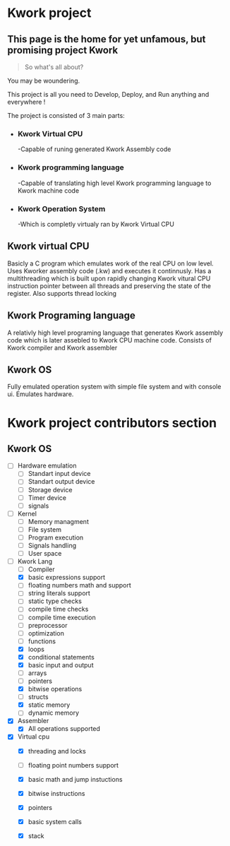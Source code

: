 # Kwork project
## This page is the home for yet unfamous, but promising project **Kwork**
>So what's all about?

You may be woundering.

This project is all you need to Develop, Deploy, and Run anything and everywhere !

The project is consisted of 3 main parts:
- ### Kwork Virtual CPU
  -Capable of runing generated Kwork Assembly code
- ### Kwork programming language
  -Capable of translating high level Kwork programming language to Kwork machine code
- ### Kwork Operation System 
  -Which is completly virtualy ran by Kwork Virtual CPU
## Kwork virtual CPU
Basicly a C program which emulates work of the real CPU on low level.
Uses Kworker assembly code (.kw) and executes it continnusly. 
Has a multithreading which is built upon rapidly changing 
Kwork vitural CPU instruction pointer between all threads and preserving the state of the register.
Also supports thread locking
## Kwork Programing language
A relativly high level programing language that generates Kwork assembly code which is later assebled to Kwork CPU machine code.
Consists of Kwork compiler and Kwork assembler
## Kwork OS 
Fully emulated operation system with simple file system and with console ui.
Emulates hardware.
# Kwork project contributors section

## Kwork OS 
- [ ] Hardware emulation
  - [ ] Standart input device
  - [ ] Standart output device
  - [ ] Storage device
  - [ ] Timer device
  - [ ] signals
- [ ] Kernel
  - [ ] Memory managment
  - [ ] File system
  - [ ] Program execution
  - [ ] Signals handling
  - [ ] User space 
- [ ] Kwork Lang
   - [ ] Compiler 
    - [x] basic expressions support
    - [ ] floating numbers math and support
    - [ ] string literals support
    - [ ] static type checks
    - [ ] compile time checks
    - [ ] compile time execution
    - [ ] preprocessor
    - [ ] optimization
    - [ ] functions
    - [x] loops
    - [x] conditional statements
    - [x] basic input and output
    - [ ] arrays
    - [ ] pointers
    - [x] bitwise operations
    - [ ] structs
    - [x] static memory
    - [ ] dynamic memory
 - [x] Assembler
    - [x] All operations  supported
 - [x] Virtual cpu
   - [x] threading and locks
   - [ ] floating point numbers support
   - [x] basic math and jump instuctions
   - [x] bitwise instructions
   - [x] pointers
   - [x] basic system calls
   - [x] stack   
  
  
